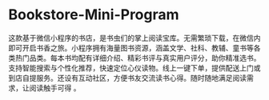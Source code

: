 # Bookstore-Mini-Program
这款基于微信小程序的书店，是书虫们的掌上阅读宝库。无需繁琐下载，在微信内即可开启书香之旅。小程序拥有海量图书资源，涵盖文学、社科、教辅、童书等各类热门品类。每本书均配有详细介绍、精彩书评与真实用户评分，助你精准选书。支持智能搜索与个性化推荐，快速定位心仪读物。线上一键下单，提供配送上门或到店自提服务。还设有互动社区，方便书友交流读书心得。随时随地满足阅读需求，让阅读触手可得 。 
